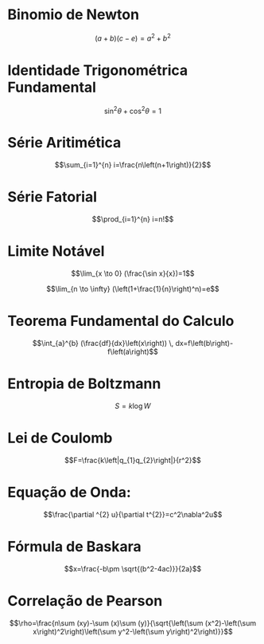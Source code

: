 # Binomio de Newton

$$\left(a+b\right)\left(c-e\right)=a^2+b^2$$



# Identidade Trigonométrica Fundamental

$$\sin^{2} \theta+\cos^{2} \theta=1$$



# Série Aritimética

$$\sum_{i=1}^{n} i=\frac{n\left(n+1\right)}{2}$$



# Série Fatorial

$$\prod_{i=1}^{n} i=n!$$



# Limite Notável

$$\lim_{x \to 0} (\frac{\sin x}{x})=1$$


$$\lim_{n \to \infty} (\left(1+\frac{1}{n}\right)^n)=e$$



# Teorema Fundamental do Calculo

$$\int_{a}^{b} (\frac{df}{dx}\left(x\right)) \, dx=f\left(b\right)-f\left(a\right)$$



# Entropia de Boltzmann

$$S=k\log W$$



# Lei de Coulomb

$$F=\frac{k\left|q_{1}q_{2}\right|}{r^2}$$



# Equação de Onda:

$$\frac{\partial ^{2} u}{\partial t^{2}}=c^2\nabla^2u$$



# Fórmula de Baskara


$$x=\frac{-b\pm \sqrt{(b^2-4ac)}}{2a}$$



# Correlação de Pearson

$$\rho=\frac{n\sum (xy)-\sum (x)\sum (y)}{\sqrt{\left(\sum (x^2)-\left(\sum x\right)^2\right)\left(\sum y^2-\left(\sum y\right)^2\right)}}$$





